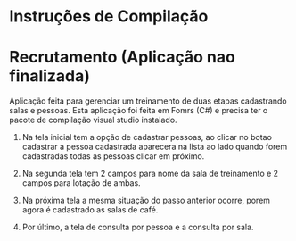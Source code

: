 # Instruções de Compilação
# Recrutamento  (Aplicação nao finalizada)
Aplicação feita para gerenciar um treinamento de duas etapas cadastrando salas e pessoas.
Esta aplicação foi feita em Fomrs (C#) e precisa ter o pacote de compilação visual studio instalado.

1. Na tela inicial tem a opção de cadastrar pessoas, ao clicar no botao cadastrar a pessoa cadastrada
aparecera na lista ao lado quando forem cadastradas todas as pessoas clicar em próximo.

2. Na segunda tela tem 2 campos para nome da sala de treinamento e 2 campos para lotação de ambas.

3. Na próxima tela a mesma situação do passo anterior ocorre, porem agora é cadastrado as salas de café.

4. Por último, a tela de consulta por pessoa e a consulta por sala.
